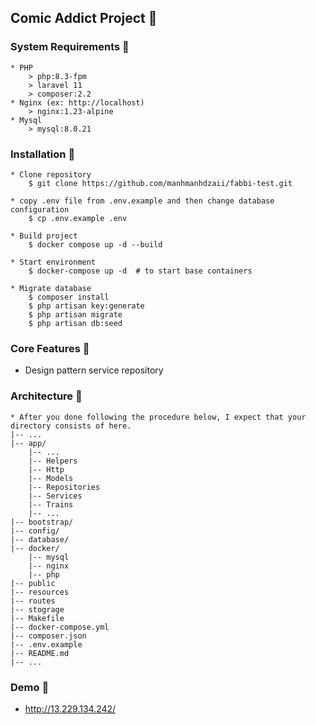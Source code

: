 ## Comic Addict Project 👋

### System Requirements 👀

    * PHP
        > php:8.3-fpm
        > laravel 11
        > composer:2.2
    * Nginx (ex: http://localhost)
        > nginx:1.23-alpine
    * Mysql
        > mysql:8.0.21

### Installation 👀

    * Clone repository
        $ git clone https://github.com/manhmanhdzaii/fabbi-test.git

    * copy .env file from .env.example and then change database configuration
        $ cp .env.example .env

    * Build project
        $ docker compose up -d --build

    * Start environment
        $ docker-compose up -d  # to start base containers

    * Migrate database
        $ composer install
        $ php artisan key:generate
        $ php artisan migrate
        $ php artisan db:seed

### Core Features 👀

-   Design pattern service repository

### Architecture 👀

    * After you done following the procedure below, I expect that your directory consists of here.
    |-- ...
    |-- app/
        |-- ...
        |-- Helpers
        |-- Http
        |-- Models
        |-- Repositories
        |-- Services
        |-- Trains
        |-- ...
    |-- bootstrap/
    |-- config/
    |-- database/
    |-- docker/
        |-- mysql
        |-- nginx
        |-- php
    |-- public
    |-- resources
    |-- routes
    |-- stograge
    |-- Makefile
    |-- docker-compose.yml
    |-- composer.json
    |-- .env.example
    |-- README.md
    |-- ...

### Demo 👀

-   http://13.229.134.242/
